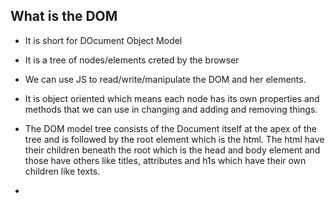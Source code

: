 ## What is the DOM

- It is short for DOcument Object Model
- It is a tree of nodes/elements creted by the browser
- We can use JS to read/write/manipulate the DOM and her elements.
- It is object oriented which means each node has its own properties and methods that we can use in changing and adding and removing things.
- The DOM model tree consists of the Document itself at the apex of the tree and is followed by the root element which is the html. The html have their children beneath the root which is the head and body element and those have others like titles, attributes and h1s which have their own children like texts.

- 